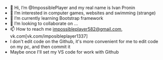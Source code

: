 - 👋 Hi, I’m @ImpossiblePlayer and my real name is Ivan Pronin
- 👀 I’m interested in computer games, websites and swimming (strange)
- 🌱 I’m currently learning Bootstrap framework
- 💞️ I’m looking to collaborate on ...
- 📫 How to reach me impossibleplayer582@gmail.com, vk.com[vk.com/imposibleplayer1337]
- I don't edit code on the Github, it's more convenient for me to edit code on my pc, and then commit it
- Maybe once I'll set my VS code for work with Github

<!---
ImpossiblePlayer/ImpossiblePlayer is a ✨ special ✨ repository because its `README.md` (this file) appears on your GitHub profile.
You can click the Preview link to take a look at your changes.
--->
